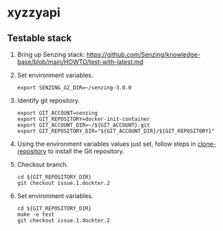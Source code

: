 # xyzzyapi

## Testable stack

1. Bring up Senzing stack: https://github.com/Senzing/knowledge-base/blob/main/HOWTO/test-with-latest.md

1. Set environment variables.

    ```console
    export SENZING_G2_DIR=~/senzing-3.0.0
    ```

1. Identify git repository.

    ```console
    export GIT_ACCOUNT=senzing
    export GIT_REPOSITORY=docker-init-container
    export GIT_ACCOUNT_DIR=~/${GIT_ACCOUNT}.git
    export GIT_REPOSITORY_DIR="${GIT_ACCOUNT_DIR}/${GIT_REPOSITORY}"
    ```

1. Using the environment variables values just set, follow steps in
   [clone-repository](https://github.com/Senzing/knowledge-base/blob/main/HOWTO/clone-repository.md) to install the Git repository.
1. Checkout branch.

    ```console
    cd ${GIT_REPOSITORY_DIR}
    git checkout issue.1.dockter.2
    ```

1. Set environment variables.

    ```console
    cd ${GIT_REPOSITORY_DIR}
    make -e test
    git checkout issue.1.dockter.2
    ```

